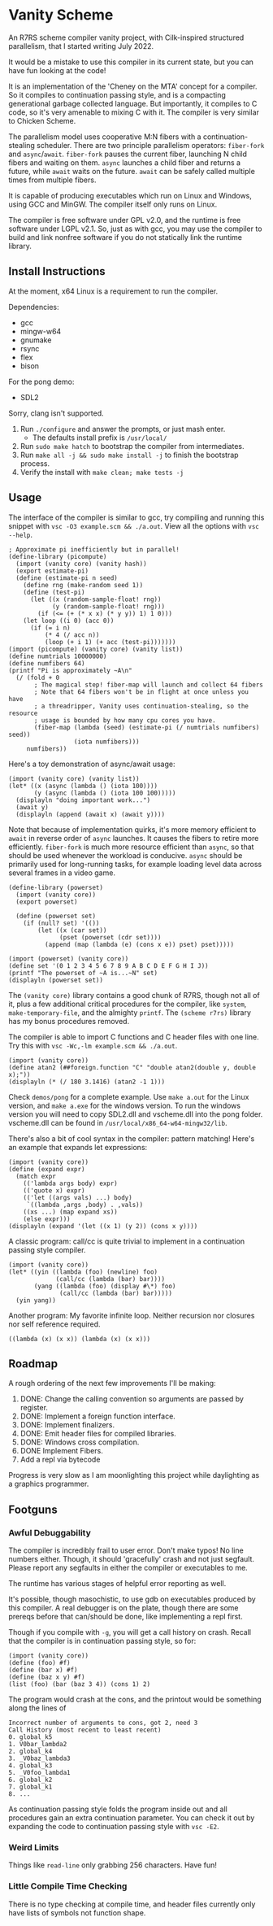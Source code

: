 # Vanity Scheme

An R7RS scheme compiler vanity project, with Cilk-inspired structured parallelism, that I started writing July 2022.

It would be a mistake to use this compiler in its current state, but you can have fun looking at the code!

It is an implementation of the 'Cheney on the MTA' concept for a compiler. So it compiles to continuation passing style, and is a compacting generational garbage collected language. But importantly, it compiles to C code, so it's very amenable to mixing C with it. The compiler is very similar to Chicken Scheme.

The parallelism model uses cooperative M:N fibers with a continuation-stealing scheduler. There are two principle parallelism operators: `fiber-fork` and `async`/`await`. `fiber-fork` pauses the current fiber, launching N child fibers and waiting on them. `async` launches a child fiber and returns a future, while `await` waits on the future. `await` can be safely called multiple times from multiple fibers.

It is capable of producing executables which run on Linux and Windows, using GCC and MinGW. The compiler itself only runs on Linux.

The compiler is free software under GPL v2.0, and the runtime is free software under LGPL v2.1. So, just as with gcc, you may use the compiler to build and link nonfree software if you do not statically link the runtime library.

## Install Instructions

At the moment, x64 Linux is a requirement to run the compiler.

Dependencies:
* gcc
* mingw-w64
* gnumake
* rsync
* flex
* bison

For the pong demo:
* SDL2

Sorry, clang isn't supported.

1. Run `./configure` and answer the prompts, or just mash enter.
	* The defaults install prefix is `/usr/local/`
3. Run `sudo make hatch` to bootstrap the compiler from intermediates.
4. Run `make all -j && sudo make install -j` to finish the bootstrap process.
5. Verify the install with `make clean; make tests -j`

## Usage

The interface of the compiler is similar to gcc, try compiling and running this snippet with `vsc -O3 example.scm && ./a.out`. View all the options with `vsc --help`.

```
; Approximate pi inefficiently but in parallel!
(define-library (picompute)
  (import (vanity core) (vanity hash))
  (export estimate-pi)
  (define (estimate-pi n seed)
    (define rng (make-random seed 1))
    (define (test-pi)
      (let ((x (random-sample-float! rng))
            (y (random-sample-float! rng)))
        (if (<= (+ (* x x) (* y y)) 1) 1 0)))
    (let loop ((i 0) (acc 0))
      (if (= i n)
          (* 4 (/ acc n))
          (loop (+ i 1) (+ acc (test-pi)))))))
(import (picompute) (vanity core) (vanity list))
(define numtrials 10000000)
(define numfibers 64)
(printf "Pi is approximately ~A\n"
  (/ (fold + 0
       ; The magical step! fiber-map will launch and collect 64 fibers
       ; Note that 64 fibers won't be in flight at once unless you have
       ; a threadripper, Vanity uses continuation-stealing, so the resource
       ; usage is bounded by how many cpu cores you have.
       (fiber-map (lambda (seed) (estimate-pi (/ numtrials numfibers) seed))
                  (iota numfibers)))
     numfibers))
```

Here's a toy demonstration of async/await usage:

```
(import (vanity core) (vanity list))
(let* ((x (async (lambda () (iota 100))))
       (y (async (lambda () (iota 100 100)))))
  (displayln "doing important work...")
  (await y)
  (displayln (append (await x) (await y))))
```

Note that because of implementation quirks, it's more memory efficient to `await` in reverse order of `async` launches. It causes the fibers to retire more efficiently. `fiber-fork` is much more resource efficient than `async`, so that should be used whenever the workload is conducive. `async` should be primarily used for long-running tasks, for example loading level data across several frames in a video game.

```
(define-library (powerset)
  (import (vanity core))
  (export powerset)

  (define (powerset set)
    (if (null? set) '(())
        (let ((x (car set))
              (pset (powerset (cdr set))))
          (append (map (lambda (e) (cons x e)) pset) pset)))))

(import (powerset) (vanity core))
(define set '(0 1 2 3 4 5 6 7 8 9 A B C D E F G H I J))
(printf "The powerset of ~A is...~N" set)
(displayln (powerset set))
```

The `(vanity core)` library contains a good chunk of R7RS, though not all of it, plus a few additional critical procedures for the compiler, like `system`, `make-temporary-file`, and the almighty `printf`. The `(scheme r7rs)` library has my bonus procedures removed.

The compiler is able to import C functions and C header files with one line. Try this with `vsc -Wc,-lm example.scm && ./a.out`.

```
(import (vanity core))
(define atan2 (##foreign.function "C" "double atan2(double y, double x);"))
(displayln (* (/ 180 3.1416) (atan2 -1 1)))
```

Check `demos/pong` for a complete example. Use `make a.out` for the Linux version, and `make a.exe` for the windows version. To run the windows version you will need to copy SDL2.dll and vscheme.dll into the pong folder. vscheme.dll can be found in `/usr/local/x86_64-w64-mingw32/lib`.

There's also a bit of cool syntax in the compiler: pattern matching! Here's an example that expands let expressions:

```
(import (vanity core))
(define (expand expr)
  (match expr
    (('lambda args body) expr)
    (('quote x) expr)
    (('let ((args vals) ...) body) 
     `((lambda ,args ,body) . ,vals))
    ((xs ...) (map expand xs))
    (else expr)))
(displayln (expand '(let ((x 1) (y 2)) (cons x y))))
```

A classic program: call/cc is quite trivial to implement in a continuation passing style compiler.

```
(import (vanity core))
(let* ((yin ((lambda (foo) (newline) foo)
             (call/cc (lambda (bar) bar))))
       (yang ((lambda (foo) (display #\*) foo)
              (call/cc (lambda (bar) bar)))))
  (yin yang))
```

Another program: My favorite infinite loop. Neither recursion nor closures nor self reference required.

```
((lambda (x) (x x)) (lambda (x) (x x)))
```

## Roadmap

A rough ordering of the next few improvements I'll be making:

1. DONE: Change the calling convention so arguments are passed by register.
2. DONE: Implement a foreign function interface.
3. DONE: Implement finalizers.
4. DONE: Emit header files for compiled libraries.
5. DONE: Windows cross compilation.
6. DONE Implement Fibers.
7. Add a repl via bytecode

Progress is very slow as I am moonlighting this project while daylighting as a graphics programmer.

## Footguns

### Awful Debuggability

The compiler is incredibly frail to user error. Don't make typos! No line numbers either. Though, it should 'gracefully' crash and not just segfault. Please report any segfaults in either the compiler or executables to me.

The runtime has various stages of helpful error reporting as well.

It's possible, though masochistic, to use gdb on executables produced by this compiler. A real debugger is on the plate, though there are some prereqs before that can/should be done, like implementing a repl first.

Though if you compile with `-g`, you will get a call history on crash. Recall that the compiler is in continuation passing style, so for:

```
(import (vanity core))
(define (foo) #f)
(define (bar x) #f)
(define (baz x y) #f)
(list (foo) (bar (baz 3 4)) (cons 1) 2)
```

The program would crash at the cons, and the printout would be something along the lines of

```
Incorrect number of arguments to cons, got 2, need 3
Call History (most recent to least recent)
0. global_k5
1. V0bar_lambda2
2. global_k4
3. _V0baz_lambda3
4. global_k3
5. _V0foo_lambda1
6. global_k2
7. global_k1
8. ...
```

As continuation passing style folds the program inside out and all procedures gain an extra continuation parameter.  You can check it out by expanding the code to continuation passing style with `vsc -E2`.

### Weird Limits

Things like `read-line` only grabbing 256 characters. Have fun!

### Little Compile Time Checking

There is no type checking at compile time, and header files currently only have lists of symbols not function shape.
